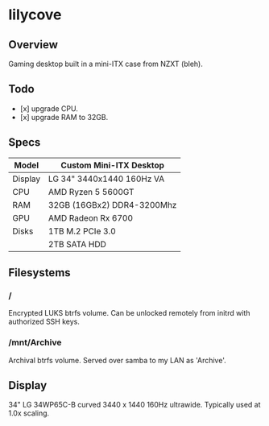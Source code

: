 # lilycove

## Overview

Gaming desktop built in a mini-ITX case from NZXT (bleh).

## Todo

- \[x\] upgrade CPU.
- \[x\] upgrade RAM to 32GB.

## Specs

| Model   | Custom Mini-ITX Desktop   |
|---------|---------------------------|
| Display | LG 34" 3440x1440 160Hz VA |
| CPU     | AMD Ryzen 5 5600GT        |
| RAM     | 32GB (16GBx2) DDR4-3200Mhz|
| GPU     | AMD Radeon Rx 6700        |
| Disks   | 1TB M.2 PCIe 3.0          |
|         | 2TB SATA HDD              |

## Filesystems

### /

Encrypted LUKS btrfs volume. Can be unlocked remotely from initrd with authorized SSH keys.

### /mnt/Archive

Archival btrfs volume. Served over samba to my LAN as 'Archive'.

## Display

34" LG 34WP65C-B curved 3440 x 1440 160Hz ultrawide. Typically used at 1.0x scaling.
